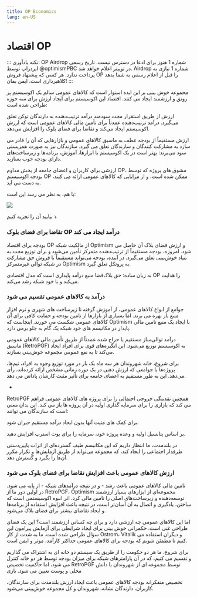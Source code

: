 ```yaml
---
title: OP Economics
lang: en-US
---
```


# اقتصاد OP

::: نکته یادآوری: OP Airdrop شماره 1 هنوز برای ادعا در دسترس نیست. تاریخ رسمی ایردراپ توسط @optimismPBC در توییتر اعلام خواهد شد. Airdrop شماره 1 نیازی به پرداخت ندارد. هر کسی که پیشنهاد فروش OP را قبل از اعلام رسمی به شما بدهد کلاهبرداری است. ایمن بمان! :::

مجموعه خوش بینی بر این ایده استوار است که کالاهای عمومی سالم یک اکوسیستم پر رونق و ارزشمند ایجاد می کنند. اقتصاد این اکوسیستم برای ایجاد ارزش برای سه حوزه طراحی شده است:

ارزش از طریق استقرار مجدد سودمند درآمد ترتیب‌دهنده به دارندگان توکن تعلق می‌گیرد. درآمد ترتیب‌دهنده عمدتاً برای تأمین مالی کالاهای عمومی است که ارزش اکوسیستم ایجاد می‌کند و تقاضا برای فضای بلوک را افزایش می‌دهد.

ارزش مستقیماً از بودجه عطف به ماسبق کالاهای عمومی و بازارهایی که آن را قادر می سازد به مشارکت کنندگان و سازندگان تعلق می گیرد. سازندگان نیز به صورت همزیستی سود می‌برند: بهتر است در یک اکوسیستم با ابزارها، آموزش، برنامه‌ها و زیرساخت‌های دارای بودجه خوب بسازید.

ارزشی برای کاربران و اعضای جامعه از پخش مداوم OP، مشوق های پروژه که توسط بودجه اکوسیستم OP ممکن شده است، و از مزایایی که کالاهای عمومی ارائه می کنند، به دست می آید.

با هم، به نظر می رسد این است:

![](../../assets/docs/governance/economics/virt\_cycle.png)

بیایید آن را تجزیه کنیم ⤵️

### تقاضا برای فضای بلوک OP درآمد ایجاد می کند

بودجه برای اقتصاد OP از مالکیت شبکه Optimism و ارزش فضای بلاک آن حاصل می شود. امروزه، بودجه مستقیماً از ترتیب‌دهنده متمرکز تأمین می‌شود و برای توزیع مجدد به بنیاد خوش‌بینی تعلق می‌گیرد. در آینده، بودجه می‌تواند مستقیماً با فروش حق مشارکت در شبکه توالی غیرمتمرکز Optimism به پروتکل تعلق گیرد.

به زبان ساده: حق بلاک‌فضا منبع درآمد پایداری است که مدل اقتصادی OP را هدایت می‌کند و با خود شبکه رشد می‌کند.

### درآمد به کالاهای عمومی تقسیم می شود

جوامع از انواع کالاهای عمومی، از آموزش گرفته تا زیرساخت های شهری و نرم افزار منبع باز بهره می برند. اما بسیاری از بازارها از تامین بودجه و حمایت کافی برای آن کالاهای عمومی شکست می خورند. اینجاست که Optimism با ایجاد یک منبع تامین مالی پایدار در مکانیسم های خود شبکه یک گام به جلو برمی دارد.

درآمد توالی‌ساز مستقیم یا حراج شده عمدتاً از طریق تأمین مالی کالاهای عمومی ماسبق (RetroPGF) به اکوسیستم توزیع می‌شود. این انگیزه‌های قوی برای افراد ایجاد می‌کند تا به نفع عمومی مجموعه خوش‌بینی بسازند.

برای شروع، خانه شهروندان هر سه ماه یک بار در مورد توزیع وجوه به افراد، تیم‌ها، پروژه‌ها یا جوامعی که ارزش ذهنی در یک دوره زمانی مشخص ارائه کرده‌اند، رأی می‌دهد. این به طور مستقیم به اعضای جامعه برای تأثیر مثبت کارشان پاداش می دهد.

*

RetroPGF همچنین نقدینگی خروجی احتمالی را برای پروژه های کالاهای عمومی فراهم می کند که بازاری را برای سرمایه گذاری اولیه در آن پروژه ها باز می کند. این بدان معنی است که سازندگان می توانند:

برای کمک های مثبت آنها بدون ایجاد درآمد مستقیم جبران شود.

بر اساس پتانسیل اولیه و وعده پروژه خود، سرمایه را برای بوت استرپ افزایش دهید.

در بلندمدت، ما انتظار داریم که این مکانیسم طیف گسترده‌ای از اثرات پایین‌دستی طرفدار اجتماعی را ایجاد کند، که مجموعه می‌تواند از طریق آزمایش‌ها و تکرار مکرر آن‌ها را بگیرد و گسترش دهد.

### ارزش کالاهای عمومی باعث افزایش تقاضا برای فضای بلوک می شود

تامین مالی کالاهای عمومی باعث رشد - و در نتیجه درآمدهای شبکه - از پایه می شود. در اولین دور ما از RetroPGF، Optimism مجموعه‌ای از ابزارهای بسیار ارزشمند توسعه‌دهنده و زیرساخت‌های اصلی را تامین مالی کرد. اثر انبوه اکوسیستمی است که ساختن، یادگیری و اتصال به آن آسان‌تر است، در نتیجه باعث افزایش استفاده از برنامه‌ها و ایجاد تقاضای بیشتر برای فضای بلاک می‌شود.

اما این کالاهای عمومی چه ارزشی دارد و برای چه کسانی ارزشمند است؟ این یک فضای طراحی غنی است. حکمرانی خوش بینی برای ایجاد شرایطی برای آزمایش پیرامون این سؤال طراحی شده است. ما به شدت از کار Ostrom، Vitalik و دیگران استفاده می کنیم تا مطمئن شویم که بودجه برای کالاهای عمومی حداکثر کارآمد، موثر و ایمن است.

برای شروع، ما هر دو حکومت را از طریق یک سیستم دو خانه ای به اشتراک می گذاریم و تقسیم می کنیم، که در آن پارامترهای شبکه برای میزان بودجه توسط هر دو خانه کنترل می شود، اما حاکمیت تخصیص RetroPGF توسط مجموعه ای از شهروندان با دانش محلی و پوست تعیین می شود. بازی

تخصیص متفکرانه بودجه کالاهای عمومی باعث ایجاد ارزش بلندمدت برای سازندگان، کاربران، دارندگان نشانه، شهروندان و کل مجموعه خوش‌بینی می‌شود.
